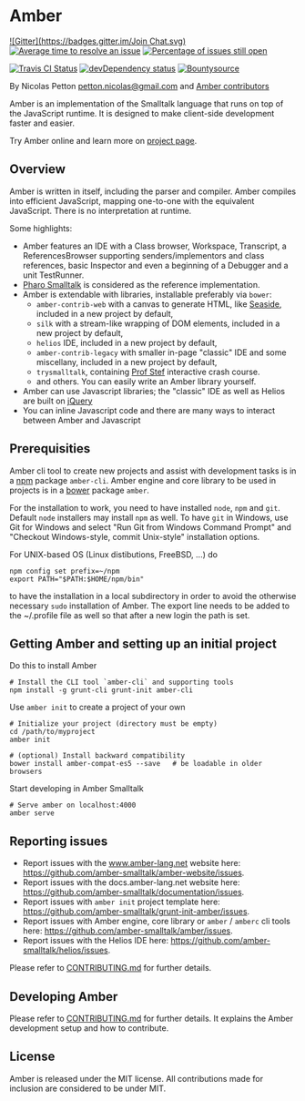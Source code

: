 Amber
====

[![Gitter](https://badges.gitter.im/Join Chat.svg)](https://gitter.im/amber-smalltalk/amber?utm_source=badge&utm_medium=badge&utm_campaign=pr-badge&utm_content=badge) [![Average time to resolve an issue](http://isitmaintained.com/badge/resolution/amber-smalltalk/amber.svg)](http://isitmaintained.com/project/amber-smalltalk/amber "Average time to resolve an issue")
[![Percentage of issues still open](http://isitmaintained.com/badge/open/amber-smalltalk/amber.svg)](http://isitmaintained.com/project/amber-smalltalk/amber "Percentage of issues still open")

[![Travis CI Status](https://secure.travis-ci.org/amber-smalltalk/amber.png)](https://travis-ci.org/#!/amber-smalltalk/amber) [![devDependency status](https://david-dm.org/amber-smalltalk/amber/dev-status.svg?style=flat)](https://david-dm.org/amber-smalltalk/amber#info=devDependencies) [![Bountysource](https://www.bountysource.com/badge/team?team_id=19271&style=raised)](https://www.bountysource.com/teams/amber-smalltalk?utm_source=amber-smalltalk&utm_medium=shield&utm_campaign=raised)


By Nicolas Petton <petton.nicolas@gmail.com> and [Amber contributors](https://github.com/amber-smalltalk/amber/contributors)

Amber is an implementation of the Smalltalk language that runs on top of the JavaScript runtime. It is designed to make client-side development faster and easier.

Try Amber online and learn more on [project page](http://amber-lang.net).

Overview
--------

Amber is written in itself, including the parser and compiler. Amber compiles into efficient JavaScript, mapping one-to-one with the equivalent JavaScript. There is no interpretation at runtime.

Some highlights:

- Amber features an IDE with a Class browser, Workspace, Transcript, a ReferencesBrowser supporting senders/implementors and class references, basic Inspector and even a beginning of a Debugger and a unit TestRunner.
- [Pharo Smalltalk](http://www.pharo-project.org) is considered as the reference implementation.
- Amber is extendable with libraries, installable preferably via `bower`:
    - `amber-contrib-web` with a canvas to generate HTML, like [Seaside](http://www.seaside.st), included in a new project by default,
    - `silk` with a stream-like wrapping of DOM elements, included in a new project by default,
    - `helios` IDE, included in a new project by default,
    - `amber-contrib-legacy` with smaller in-page "classic" IDE and some miscellany, included in a new project by default,
    - `trysmalltalk`, containing [Prof Stef](http://amber-lang.net/learn.html) interactive crash course.
    - and others. You can easily write an Amber library yourself.
- Amber can use Javascript libraries; the "classic" IDE as well as Helios are built on [jQuery](http://www.jquery.com)
- You can inline Javascript code and there are many ways to interact between Amber and Javascript


Prerequisities
-------------

Amber cli tool to create new projects and assist with development tasks is in a [npm](http://npmjs.org) package  `amber-cli`.
Amber engine and core library to be used in projects is in a [bower](https://github.com/bower/bower) package `amber`.

For the installation to work, you need to have installed `node`, `npm` and `git`.
Default `node` installers may install `npm` as well.
To have `git` in Windows, use Git for Windows and select "Run Git from Windows Command Prompt" and "Checkout Windows-style, commit Unix-style" installation options.

For UNIX-based OS (Linux distibutions, FreeBSD, ...) do

    npm config set prefix=~/npm
    export PATH="$PATH:$HOME/npm/bin"
   
to have the installation in a local subdirectory in order to avoid the otherwise necessary ``sudo`` installation of Amber. The export line needs to be added to the ~/.profile file as well so that after a new login the path is set.



Getting Amber and setting up an initial project
-----------------------------------------------

Do this to install Amber

    # Install the CLI tool `amber-cli` and supporting tools
    npm install -g grunt-cli grunt-init amber-cli


Use ``amber init``  to create a project of your own

    # Initialize your project (directory must be empty)
    cd /path/to/myproject
    amber init

    # (optional) Install backward compatibility
    bower install amber-compat-es5 --save   # be loadable in older browsers


Start developing in Amber Smalltalk

    # Serve amber on localhost:4000
    amber serve



Reporting issues
--------------

  - Report issues with the www.amber-lang.net website here: https://github.com/amber-smalltalk/amber-website/issues.
  - Report issues with the docs.amber-lang.net website here: https://github.com/amber-smalltalk/documentation/issues.
  - Report issues with `amber init` project template here: https://github.com/amber-smalltalk/grunt-init-amber/issues.
  - Report issues with Amber engine, core library or `amber` / `amberc` cli tools here: https://github.com/amber-smalltalk/amber/issues.
  - Report issues with the Helios IDE here: https://github.com/amber-smalltalk/helios/issues.

Please refer to [CONTRIBUTING.md](CONTRIBUTING.md) for further details.


Developing Amber
--------------

Please refer to [CONTRIBUTING.md](CONTRIBUTING.md) for further details.
It explains the Amber development setup and how to contribute.


License
-------

Amber is released under the MIT license. All contributions made for inclusion are considered to be under MIT.

